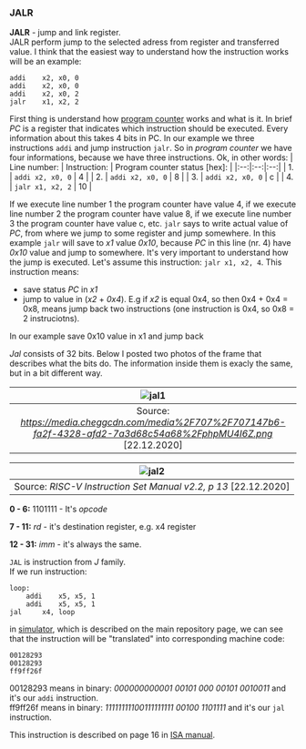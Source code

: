 ### JALR
**JALR** - jump and link register. <br/>
JALR perform jump to the selected adress from register and transferred value. I think that the easiest way to understand how the instruction works will be an example:
``` assembly
addi	x2, x0, 0
addi	x2, x0, 0
addi	x2, x0, 2
jalr	x1, x2, 2
```
First thing is understand how [program counter](https://github.com/mozerpol/learningRISC-V#pc) works and what is it. In brief *PC* is a register that indicates which instruction should be executed. Every information about this takes 4 bits in PC. In our example we three instructions `addi` and jump instruction `jalr`. So in *program counter* we have four informations, because we have three instructions. Ok, in other words:
| Line number: | Instruction: | Program counter status [hex]: |
|:--:|:--:|:--:|
| 1. | `addi x2, x0, 0` | 4 |
| 2. | `addi x2, x0, 0` | 8 |
| 3. | `addi x2, x0, 0` | c |
| 4. | `jalr x1, x2, 2` | 10 |

If we execute line number 1 the program counter have value 4, if we execute line number 2 the program counter have value 8, if we execute line number 3 the program counter have value c, etc. `jalr` says to write actual value of *PC*, from where we jump to some register and jump somewhere. In this example `jalr` will save to *x1* value *0x10*, because *PC* in this line (nr. 4) have *0x10* value and jump to somewhere. It's very important to understand how the jump is executed. Let's assume this instruction: `jalr x1, x2, 4`. This instruction means:
- save status *PC* in *x1*
- jump to value in (*x2* + *0x4*). E.g if *x2* is equal 0x4, so then 0x4 + 0x4 = 0x8, means jump back two instructions (one instruction is 0x4, so 0x8 = 2 instruciotns).

In our example save 0x10 value in x1 and jump back

*Jal* consists of 32 bits. Below I posted two photos of the frame that describes what the bits do. The information inside them is exacly the same, but in a bit different way. 

| ![jal1](https://user-images.githubusercontent.com/43972902/102912188-6457ab80-447d-11eb-8990-46b4e8883c90.png) |
|:--:|
| Source: *https://media.cheggcdn.com/media%2F707%2F707147b6-fa2f-4328-afd2-7a3d68c54a68%2FphpMU4I6Z.png*  [22.12.2020] |

| ![jal2](https://user-images.githubusercontent.com/43972902/102912384-9c5eee80-447d-11eb-8f40-729f85fba598.png) |
|:--:|
| Source: *RISC-V Instruction Set Manual v2.2, p 13*  [22.12.2020] |

**0 - 6:** 1101111 - It's *opcode*

**7 - 11:** *rd* - it's destination register, e.g. x4 register

**12 - 31:** *imm* - it's always the same.

`JAL` is instruction from *J* family. <br/>
If we run instruction: 
``` assembly
loop:
    addi 	x5, x5, 1
    addi 	x5, x5, 1
jal 	x4, loop
```
in [simulator](https://www.kvakil.me/venus/), which is described on the main repository page, we can see that the instruction will be "translated" into corresponding machine code:
```
00128293
00128293
ff9ff26f
```
00128293 means in binary: *000000000001 00101 000 00101 0010011* and it's our `addi` instruction. <br/>
ff9ff26f means in binary: *11111111100111111111 00100 1101111* and it's our `jal` instruction.

This instruction is described on page 16 in [ISA manual](https://riscv.org/wp-content/uploads/2017/05/riscv-spec-v2.2.pdf).
